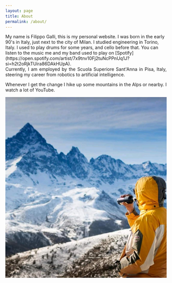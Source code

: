 ```yaml
---
layout: page
title: About
permalink: /about/
---
```

<div style="text-align: justify">
</div>
My name is Filippo Galli, this is my personal website. I was born in the early 90's in Italy, just next to the city of Milan.
I studied engineering in Torino, Italy.
I used to play drums for some years, and cello before that.
You can listen to the music me and my band used to play on
[Spotify](https://open.spotify.com/artist/7x9tnv10Fj2tuNcPPnUq1J?si=h2t2oRjkTUira86DAkHUpA).



<div style="text-align: justify">
Currently, I am employed by the Scuola Superiore Sant'Anna in Pisa, Italy, steering my career from robotics to artificial intelligence.

Whenever I get the change I hike up some mountains in the Alps or nearby. I watch a lot of YouTube.
</div>

<p></p>

![Me in front of Monviso Mountain](/assets/mountain.jpg)
<!--
This is the base Jekyll theme. You can find out more info about customizing your Jekyll theme, as well as basic Jekyll usage documentation at [jekyllrb.com](https://jekyllrb.com/) -->

<!-- You can find the source code for Minima at GitHub:
[jekyll][jekyll-organization] /
[minima](https://github.com/jekyll/minima)

You can find the source code for Jekyll at GitHub:
[jekyll][jekyll-organization] /
[jekyll](https://github.com/jekyll/jekyll)


[jekyll-organization]: https://github.com/jekyll  -->

